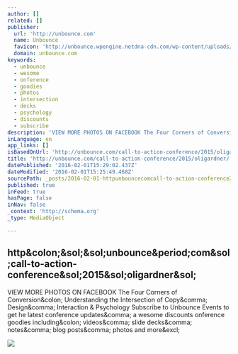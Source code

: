 ```yaml
---
author: []
related: []
publisher:
  url: 'http://unbounce.com'
  name: Unbounce
  favicon: 'http://unbounce.wpengine.netdna-cdn.com/wp-content/uploads/favicon/favicon-cta-2014.ico'
  domain: unbounce.com
keywords:
  - unbounce
  - wesome
  - onference
  - goodies
  - photos
  - intersection
  - decks
  - psychology
  - discounts
  - subscribe
description: 'VIEW MORE PHOTOS ON FACEBOOK The Four Corners of Conversion: Understanding the Intersection of Copy, Design, Interaction & Psychology Subscribe to Unbounce Events to get he latest conference updates, a wesome discounts onference goodies including: videos, slide decks, notes, blog posts, photos and more!'
inLanguage: en
app_links: []
isBasedOnUrl: 'http://unbounce.com/call-to-action-conference/2015/oligardner/'
title: 'http://unbounce.com/call-to-action-conference/2015/oligardner/'
datePublished: '2016-02-01T15:29:02.437Z'
dateModified: '2016-02-01T15:25:49.468Z'
sourcePath: _posts/2016-02-01-httpunbouncecomcall-to-action-conference2015oligardne.md
published: true
inFeed: true
hasPage: false
inNav: false
_context: 'http://schema.org'
_type: MediaObject

---
```

<article style=""><h1>http&amp;colon;&amp;sol;&amp;sol;unbounce&amp;period;com&amp;sol;call-to-action-conference&amp;sol;2015&amp;sol;oligardner&amp;sol;</h1><p>VIEW MORE PHOTOS ON FACEBOOK The Four Corners of Conversion&amp;colon; Understanding the Intersection of Copy&amp;comma; Design&amp;comma; Interaction &amp; Psychology Subscribe to Unbounce Events to get he latest conference updates&amp;comma; a wesome discounts onference goodies including&amp;colon; videos&amp;comma; slide decks&amp;comma; notes&amp;comma; blog posts&amp;comma; photos and more&amp;excl;</p><img src="http://d9hhrg4mnvzow.cloudfront.net/unbounce.com/call-to-action-conference/2015/oligardner/f09d7586-2015-cta-logo_01k01g01k01g000000.png" /></article>